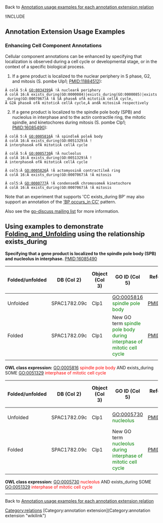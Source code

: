 Back to [Annotation usage examples for each annotation extension relation](http://wiki.geneontology.org/index.php/Annotation_usage_examples_for_each_annotation_extension_relation)

!INCLUDE

Annotation Extension Usage Examples
-----------------------------------

### Enhancing Cell Component Annotations

Cellular component annotations can be enhanced by specifying that localization is observed during a cell cycle or developmental stage, or in the context of a specific biological process.

1. If a gene product is localized to the nuclear periphery in S phase, G2, and mitosis (S. pombe Ulp1; <PMID:11884512>):

`Â colÂ 5:Â `[`GO:0034399`](GO:0034399)`Â !Â nuclearÂ periphery`
`Â colÂ 16:Â exists_during(GO:0000084)|exists_during(GO:0000085)|exists_during(GO:0007067)Â !Â SÂ phaseÂ ofÂ mitoticÂ cellÂ cycle,`
`Â G2Â phaseÂ ofÂ mitoticÂ cellÂ cycle,Â andÂ mitosisÂ respectively`

2. If a gene product is localized to the spindle pole body (SPB) and nucleolus in interphase and to the actin contractile ring, the mitotic spindle, and kinetochores during mitosis (S. pombe Clp1; <PMID:16085490>):

`Â colÂ 5:Â `[`GO:0005816`](GO:0005816)`Â !Â spindleÂ poleÂ body`
`Â colÂ 16:Â exists_during(GO:0051329)Â !Â interphaseÂ ofÂ mitoticÂ cellÂ cycle`

`Â colÂ 5:Â `[`GO:0005730`](GO:0005730)`Â !Â nucleolus`
`Â colÂ 16:Â exists_during(GO:0051329)Â !Â interphaseÂ ofÂ mitoticÂ cellÂ cycle`

`Â col5:Â `[`GO:0005826`](GO:0005826)`Â !Â actomyosinÂ contractileÂ ring`
`Â colÂ 16:Â exists_during(GO:0007067)Â !Â mitosis`

`Â col5:Â `[`GO:0000777`](GO:0000777)`Â !Â condensedÂ chromosomeÂ kinetochore`
`Â colÂ 16:Â exists_during(GO:0007067)Â !Â mitosis`

Note that an experiment that supports 'CC exists\_during BP' may also support an annotation of the ['BP occurs\_in CC'](Annotation_Cross_Products#Specifying_the_location_in_which_a_process_happens "wikilink") pattern.

Also see the [go-discuss mailing list](http://fafner.stanford.edu/pipermail/go-discuss/2011-March/005560.html) for more information.

Using examples to demonstrate [Folding\_and\_Unfolding](Folding_and_Unfolding "wikilink") using the relationship exists\_during
-------------------------------------------------------------------------------------------------------------------------------

**Specifying that a gene product is localized to the spindle pole body (SPB) and nucleolus in interphase.** <PMID:16085490>

| Folded/unfolded | DB (Col 2)   | Object (Col 3) | GO ID (Col 5)                                                                                          | Reference (Col 6) | Extension (Col 16)                                                                           | Parent terms for new folded GO term                                 |
|-----------------|--------------|----------------|--------------------------------------------------------------------------------------------------------|-------------------|----------------------------------------------------------------------------------------------|---------------------------------------------------------------------|
| Unfolded        | SPAC1782.09c | Clp1           | <GO:0005816> <span style="color:green">spindle pole body</span>                                        | <PMID:16085490>   | exists\_during(GO:0051329 <span style="color:green">interphase of mitotic cell cycle</span>) |                                                                     |
| Folded          | SPAC1782.09c | Clp1           | New GO term <span style="color:green">spindle pole body during interphase of mitotic cell cycle</span> | <PMID:16085490>   |                                                                                              | is\_a <GO:0005816> <span style="color:red">spindle pole body</span> |
||

**OWL class expression:** <GO:0005816> <span style="color:red">spindle pole body</span> AND exists\_during SOME <GO:0051329> <span style="color:red">interphase of mitotic cell cycle</span>

| Folded/unfolded | DB (Col 2)   | Object (Col 3) | GO ID (Col 5)                                                                                  | Reference (Col 6) | Extension (Col 16)                                                                           | Parent terms for new folded GO term                         |
|-----------------|--------------|----------------|------------------------------------------------------------------------------------------------|-------------------|----------------------------------------------------------------------------------------------|-------------------------------------------------------------|
| Unfolded        | SPAC1782.09c | Clp1           | <GO:0005730> <span style="color:green">nucleolus</span>                                        | <PMID:16085490>   | exists\_during(GO:0051329 <span style="color:green">interphase of mitotic cell cycle</span>) |                                                             |
| Folded          | SPAC1782.09c | Clp1           | New GO term <span style="color:green">nucleolus during interphase of mitotic cell cycle</span> | <PMID:16085490>   |                                                                                              | is\_a <GO:0005730> <span style="color:red">nucleolus</span> |
||

**OWL class expression:** <GO:0005730> <span style="color:red">nucleolus</span> AND exists\_during SOME <GO:0051329> <span style="color:red">interphase of mitotic cell cycle</span>

------------------------------------------------------------------------

Back to [Annotation usage examples for each annotation extension relation](http://wiki.geneontology.org/index.php/Annotation_usage_examples_for_each_annotation_extension_relation)

<Category:relations> [Category:annotation extension](Category:annotation extension "wikilink")
